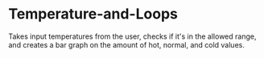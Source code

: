 # Temperature-and-Loops
Takes input temperatures from the user, checks if it's in the allowed range, and creates a bar graph on the amount of hot, normal, and cold values.

